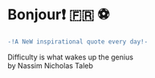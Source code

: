 # Bonjour:exclamation: :fr: :soccer:
``` diff \
-!A NeW inspirational quote every day!- 
```
Difficulty is what wakes up the genius \
by Nassim Nicholas Taleb